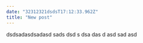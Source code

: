 ```yaml
---
date: "32312321dsdsT17:12:33.962Z"
title: "New post"
---
```


dsdsadasdsadasd
sads
dsd
s
dsa
das
d
asd
sad
asd
